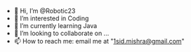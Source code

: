 - 👋 Hi, I’m @Robotic23
- 👀 I’m interested in Coding
- 🌱 I’m currently learning Java
- 💞️ I’m looking to collaborate on ...
- 📫 How to reach me: email me at "1sid.mishra@gmail.com"

<!---
Robotic23/Robotic23 is a ✨ special ✨ repository because its `README.md` (this file) appears on your GitHub profile.
You can click the Preview link to take a look at your changes.
--->
